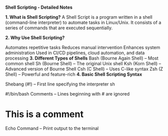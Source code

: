 **Shell Scripting - Detailed Notes**

**1. What is Shell Scripting?**
A Shell Script is a program written in a shell (command-line interpreter) to automate tasks in Linux/Unix. It consists of a series of commands that are executed sequentially.

**2. Why Use Shell Scripting?**

Automates repetitive tasks
Reduces manual intervention
Enhances system administration
Used in CI/CD pipelines, cloud automation, and data processing
**3. Different Types of Shells**
Bash (Bourne Again Shell) – Most common shell
Sh (Bourne Shell) – The original Unix shell
Ksh (Korn Shell) – Advanced version of Bourne Shell
Csh (C Shell) – Uses C-like syntax
Zsh (Z Shell) – Powerful and feature-rich
**4. Basic Shell Scripting Syntax**

Shebang (#!) – First line specifying the interpreter
sh

#!/bin/bash
Comments – Lines beginning with # are ignored

# This is a comment
Echo Command – Print output to the terminal
